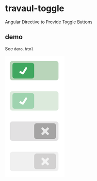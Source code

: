 # travaul-toggle
Angular Directive to Provide Toggle Buttons

## demo

See `demo.html`

![demo](demo.jpg?raw=true)
